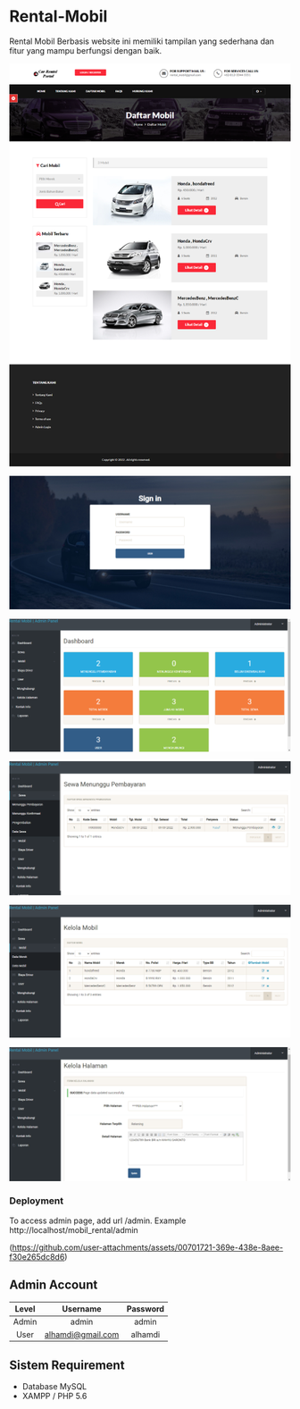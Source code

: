 # Rental-Mobil
Rental Mobil Berbasis website ini memiliki tampilan yang sederhana dan fitur yang mampu berfungsi dengan baik.


  ![alt text](https://github.com/alhamdirifai/sewa_mobil/blob/main/assets/ss1.png?raw=true)

  ![alt text](https://github.com/alhamdirifai/sewa_mobil/blob/main/assets/ss2.png?raw=true)

  ![alt text](https://github.com/alhamdirifai/sewa_mobil/blob/main/assets/ss3.png?raw=true)

  ![alt text](https://github.com/alhamdirifai/sewa_mobil/blob/main/assets/ss4.png?raw=true)

  ![alt text](https://github.com/alhamdirifai/sewa_mobil/blob/main/assets/ss5.png?raw=true)

  ![alt text](https://github.com/alhamdirifai/sewa_mobil/blob/main/assets/ss6.png?raw=true)


<h3>Deployment</h3>
To access admin page, add url /admin. Example http://localhost/mobil_rental/admin

(https://github.com/user-attachments/assets/00701721-369e-438e-8aee-f30e265dc8d6)


## Admin Account
|   Level   |     Username        | Password   |
|:---------:|:-------------------:|:----------:|
| Admin     |  admin              |   admin    |
| User      |  alhamdi@gmail.com  |   alhamdi  |

## Sistem Requirement
- Database MySQL
- XAMPP / PHP 5.6
